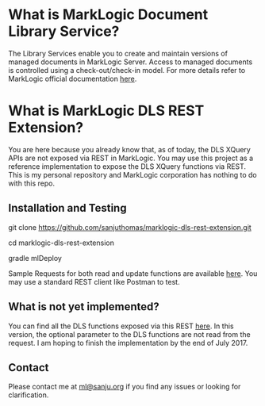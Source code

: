 # What is MarkLogic Document Library Service?

The Library Services enable you to create and maintain versions of managed documents in MarkLogic Server. Access to managed documents is controlled using a check-out/check-in model. For more details refer to MarkLogic official documentation [here](https://docs.marklogic.com/guide/app-dev/dls).

# What is MarkLogic DLS REST Extension?

You are here because you already know that, as of today, the DLS XQuery APIs are not exposed via REST in MarkLogic. You may use this project as a reference implementation to expose the DLS XQuery functions via REST. This is my personal repository and MarkLogic corporation has nothing to do with this repo.

## Installation and Testing

git clone https://github.com/sanjuthomas/marklogic-dls-rest-extension.git

cd marklogic-dls-rest-extension

gradle mlDeploy

Sample Requests for both read and update functions are available [here](https://github.com/sanjuthomas/marklogic-dls-rest-extension/tree/master/src/sample-requests). You may use a standard REST client like Postman to test.

## What is not yet implemented?
You can find all the DLS functions exposed via this REST [here](https://github.com/sanjuthomas/marklogic-dls-rest-extension/blob/master/src/main/ml-modules/lib/dls-function-conf.sjs). In this version, the optional parameter to the DLS functions are not read from the request. I am hoping to finish the implementation by the end of July 2017.

## Contact
Please contact me at ml@sanju.org if you find any issues or looking for clarification.
